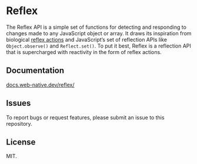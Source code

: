 # Reflex
The Reflex API is a simple set of functions for detecting and responding to changes made to any JavaScript object or array. It draws its inspiration from biological [reflex actions](https://en.wikipedia.org/wiki/Reflex) and JavaScript’s set of reflection APIs like `Object.observe()` and `Reflect.set()`. To put it best, Reflex is a reflection API that is supercharged with reactivity in the form of reflex actions.

## Documentation
[docs.web-native.dev/reflex/](https://docs.web-native.dev/reflex/)

## Issues
To report bugs or request features, please submit an issue to this repository.

## License
MIT.
